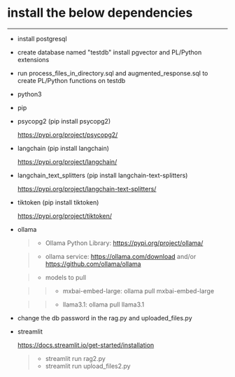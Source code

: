 # install the below dependencies
-----------------
* install postgresql
* create database named "testdb" install pgvector and PL/Python extensions
* run process_files_in_directory.sql and augmented_response.sql to create PL/Python functions on testdb
* python3
* pip
* psycopg2 (pip install psycopg2)

	https://pypi.org/project/psycopg2/

* langchain (pip install langchain)

	https://pypi.org/project/langchain/

* langchain_text_splitters (pip install langchain-text-splitters)

	https://pypi.org/project/langchain-text-splitters/

* tiktoken (pip install tiktoken)

	https://pypi.org/project/tiktoken/

* ollama

	>* Ollama Python Library: https://pypi.org/project/ollama/

	>* ollama service: https://ollama.com/download and/or https://github.com/ollama/ollama

	>* models to pull

	>>* mxbai-embed-large: ollama pull mxbai-embed-large
	
	>>* llama3.1: ollama pull llama3.1



* change the db password in the rag.py and uploaded_files.py

* streamlit

	https://docs.streamlit.io/get-started/installation

	>* streamlit run rag2.py
	>* streamlit run upload_files2.py